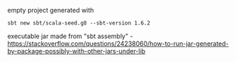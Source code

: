 empty project generated with
```
sbt new sbt/scala-seed.g8 --sbt-version 1.6.2
```
executable jar made from "sbt assembly" - https://stackoverflow.com/questions/24238060/how-to-run-jar-generated-by-package-possibly-with-other-jars-under-lib
